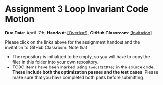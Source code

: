 # Assignment 3 Loop Invariant Code Motion

**Due Date**: April. 7th, **Handout**:
[\[Overleaf\]](https://www.overleaf.com/read/xctvxpqvxrvk), **GitHub
Classroom**: [\[Invitation\]](https://classroom.github.com/a/PLVehVFF)

Please click on the links above for the assignment handout and the invitation to
GitHub Classroom. Note that

- The repository is initialized to be empty, so you will have to copy the files
  in this folder into your own repository.
- TODO items have been marked using `todo(CSCD70)` in the source code. **These
  include both the optimization passes and the test cases.** Please make sure
  that you have completed both parts before submitting.
